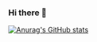### Hi there 👋

[![Anurag's GitHub stats](https://github-readme-stats.vercel.app/api?username=hamidyinfe)](https://github.com/anuraghazra/github-readme-stats)

<!--
**hamidyfine/hamidyfine** is a ✨ _special_ ✨ repository because its `README.md` (this file) appears on your GitHub profile.

Here are some ideas to get you started:

- 🔭 I’m currently working on ...
- 🌱 I’m currently learning ...
- 👯 I’m looking to collaborate on ...
- 🤔 I’m looking for help with ...
- 💬 Ask me about ...
- 📫 How to reach me: ...
- 😄 Pronouns: ...
- ⚡ Fun fact: ...
-->
